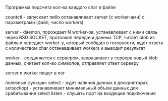 Программа подсчета кол-ва каждого char в файле

countctl - запускает либо останавливает server (с worker-ами) с параметрами (файл, число workers)

server - daemon, порождает N worker-ов, устанавливает с ними связь через BSD SOCKET, протоокол передачи данных TCP,
читает blob из файла и передает worker-у, который сообщил о готовности, ждет ответа c количеством char
останавдивает workers и выводит результат

worker - соединяется с сервером, запрашивает у сервера новый blob данных, считает кол-во символов, отправляет ответ серверу

server и worker пишут в лог

полезные функции:
select - ждет наличия данных в дескрипторах
setsockopt - устанавливает минимальный объем данных для срабатывания select
listen - слушать порт на входящие подключения
